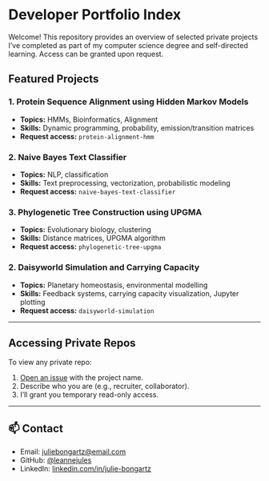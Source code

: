 # Developer Portfolio Index

Welcome! This repository provides an overview of selected private projects I’ve completed as part of my computer science degree and self-directed learning. Access can be granted upon request.

## Featured Projects

### 1. Protein Sequence Alignment using Hidden Markov Models
- **Topics:** HMMs, Bioinformatics, Alignment
- **Skills:** Dynamic programming, probability, emission/transition matrices
- **Request access:** `protein-alignment-hmm`

### 2. Naive Bayes Text Classifier
- **Topics:** NLP, classification
- **Skills:** Text preprocessing, vectorization, probabilistic modeling
- **Request access:** `naive-bayes-text-classifier`

### 3. Phylogenetic Tree Construction using UPGMA
- **Topics:** Evolutionary biology, clustering
- **Skills:** Distance matrices, UPGMA algorithm
- **Request access:** `phylogenetic-tree-upgma`

### 2. Daisyworld Simulation and Carrying Capacity
- **Topics:** Planetary homeostasis, environmental modelling
- **Skills:** Feedback systems, carrying capacity visualization, Jupyter plotting
- **Request access:** `daisyworld-simulation`

---

## Accessing Private Repos
To view any private repo:
1. [Open an issue](https://github.com/leannejules/portfolio-index/issues/new) with the project name.
2. Describe who you are (e.g., recruiter, collaborator).
3. I’ll grant you temporary read-only access.

---

## 📫 Contact
- Email: juliebongartz@email.com
- GitHub: [@leannejules](https://github.com/leannejules)
- LinkedIn: [linkedin.com/in/julie-bongartz](https://linkedin.com/in/julie-bongartz)
